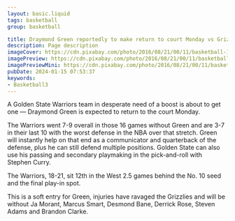 ```yaml
---
layout: basic.liquid
tags: basketball
group: basketball

title: Draymond Green reportedly to make return to court Monday vs Grizzlies
description: Page description
imageCover: https://cdn.pixabay.com/photo/2016/08/21/00/11/basketball-1608836_1280.jpg
imagePreview: https://cdn.pixabay.com/photo/2016/08/21/00/11/basketball-1608836_1280.jpg
imagePreviewMini: https://cdn.pixabay.com/photo/2016/08/21/00/11/basketball-1608836_1280.jpg
pubDate: 2024-01-15 07:53:37
keywords:
- Basketball3
---
```


A Golden State Warriors team in desperate need of a boost is about to get one — Draymond Green is expected to return to the court Monday.

The Warriors went 7-9 overall in those 16 games without Green and are 3-7 in their last 10 with the worst defense in the NBA over that stretch. Green will instantly help on that end as a communicator and quarterback of the defense, plus he can still defend multiple positions. Golden State can also use his passing and secondary playmaking in the pick-and-roll with Stephen Curry.

The Warriors, 18-21, sit 12th in the West 2.5 games behind the No. 10 seed and the final play-in spot.

This is a soft entry for Green, injuries have ravaged the Grizzlies and will be without Ja Morant, Marcus Smart, Desmond Bane, Derrick Rose, Steven Adams and Brandon Clarke.

